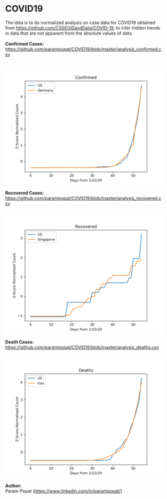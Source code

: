 # COVID19
The idea is to do normalized analysis on case data for COVID19 obtained from https://github.com/CSSEGISandData/COVID-19,  to infer hidden trends in data that are not apparent from the absolute values of data.
<br><br>
<b>Confirmed Cases:</b><br>
https://github.com/parampopat/COVID19/blob/master/analysis_confirmed.csv
<br><br>

![Image of US and Germany's Case Growth Rate](US-Germany-Confirmed.png)

<b>Recovered Cases:</b><br>
https://github.com/parampopat/COVID19/blob/master/analysis_recovered.csv
<br><br>

![Image of US and Germany's Case Growth Rate](US-Singapore-Recovered.png)

<b>Death Cases:</b><br>
https://github.com/parampopat/COVID19/blob/master/analysis_deaths.csv
<br><br>

![Image of US and Iran's Case Death Rate](US-Iran-Deaths.png)

<b>Author:</b><br>
Param Popat (https://www.linkedin.com/in/parampopat/)
<br><br>

